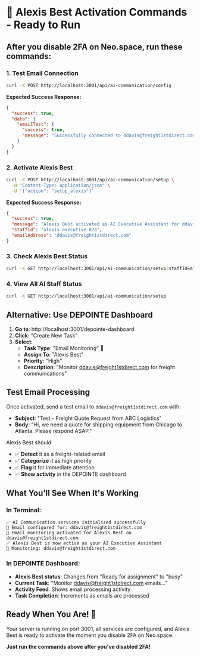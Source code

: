 # 🤖 Alexis Best Activation Commands - Ready to Run

## **After you disable 2FA on Neo.space, run these commands:**

### **1. Test Email Connection**

```bash
curl -X POST http://localhost:3001/api/ai-communication/config
```

**Expected Success Response:**

```json
{
  "success": true,
  "data": {
    "emailTest": {
      "success": true,
      "message": "Successfully connected to ddavis@freight1stdirect.com"
    }
  }
}
```

### **2. Activate Alexis Best**

```bash
curl -X POST http://localhost:3001/api/ai-communication/setup \
  -H "Content-Type: application/json" \
  -d '{"action": "setup_alexis"}'
```

**Expected Success Response:**

```json
{
  "success": true,
  "message": "Alexis Best activated as AI Executive Assistant for ddavis@freight1stdirect.com",
  "staffId": "alexis-executive-023",
  "emailAddress": "ddavis@freight1stdirect.com"
}
```

### **3. Check Alexis Best Status**

```bash
curl -X GET http://localhost:3001/api/ai-communication/setup?staffId=alexis-executive-023
```

### **4. View All AI Staff Status**

```bash
curl -X GET http://localhost:3001/api/ai-communication/setup
```

## **Alternative: Use DEPOINTE Dashboard**

1. **Go to**: http://localhost:3001/depointe-dashboard
2. **Click**: "Create New Task"
3. **Select**:
   - **Task Type**: "Email Monitoring" 📧
   - **Assign To**: "Alexis Best"
   - **Priority**: "High"
   - **Description**: "Monitor ddavis@freight1stdirect.com for freight communications"

## **Test Email Processing**

Once activated, send a test email to `ddavis@freight1stdirect.com` with:

- **Subject**: "Test - Freight Quote Request from ABC Logistics"
- **Body**: "Hi, we need a quote for shipping equipment from Chicago to Atlanta. Please respond
  ASAP."

Alexis Best should:

- ✅ **Detect** it as a freight-related email
- ✅ **Categorize** it as high priority
- ✅ **Flag** it for immediate attention
- ✅ **Show activity** in the DEPOINTE dashboard

## **What You'll See When It's Working**

### **In Terminal:**

```
✅ AI Communication services initialized successfully
📧 Email configured for: ddavis@freight1stdirect.com
📧 Email monitoring activated for Alexis Best on ddavis@freight1stdirect.com
✅ Alexis Best is now active as your AI Executive Assistant
📧 Monitoring: ddavis@freight1stdirect.com
```

### **In DEPOINTE Dashboard:**

- **Alexis Best status**: Changes from "Ready for assignment" to "busy"
- **Current Task**: "Monitor ddavis@freight1stdirect.com emails..."
- **Activity Feed**: Shows email processing activity
- **Task Completion**: Increments as emails are processed

## **Ready When You Are! 🚀**

Your server is running on port 3001, all services are configured, and Alexis Best is ready to
activate the moment you disable 2FA on Neo.space.

**Just run the commands above after you've disabled 2FA!**

